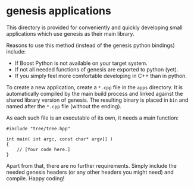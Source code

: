 genesis applications
====================

This directory is provided for conveniently and quickly developing small applications which use
genesis as their main library.

Reasons to use this method (instead of the genesis python bindings) include:

* If Boost Python is not available on your target system.
* If not all needed functions of genesis are exported to python (yet).
* If you simply feel more comfortable developing in C++ than in python.

To create a new application, create a `*.cpp` file in the `apps` directory.
It is automatically compiled by the main build process and linked against the shared library
version of genesis.
The resulting binary is placed in `bin` and named after the `*.cpp` file (without the ending).

As each such file is an executable of its own, it needs a main function:

    #include "tree/tree.hpp"

    int main( int argc, const char* argv[] )
    {
    	// [Your code here.]
    }

Apart from that, there are no further requirements. Simply include the needed genesis headers (or
any other headers you might need) and compile. Happy coding!
